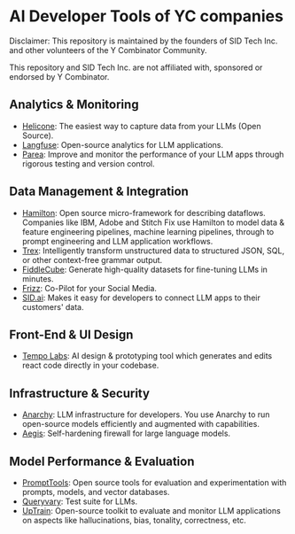 # AI Developer Tools of YC companies
Disclaimer: This repository is maintained by the founders of SID Tech Inc. and other volunteers of the Y Combinator Community.

This repository and SID Tech Inc. are not affiliated with, sponsored or endorsed by Y Combinator.

## Analytics & Monitoring
* [Helicone](https://helicone.ai): The easiest way to capture data from your LLMs (Open Source).
* [Langfuse](https://langfuse.com): Open-source analytics for LLM applications.
* [Parea](https://www.parea.ai): Improve and monitor the performance of your LLM apps through rigorous testing and version control.

## Data Management & Integration
* [Hamilton](https://github.com/dagworks-inc/hamilton/): Open source micro-framework for describing dataflows. Companies like IBM, Adobe and Stitch Fix use Hamilton to model data & feature engineering pipelines, machine learning pipelines, through to prompt engineering and LLM application workflows.
* [Trex](https://github.com/automorphic-ai/trex): Intelligently transform unstructured data to structured JSON, SQL, or other context-free grammar output.
* [FiddleCube](https://fiddlecube.ai): Generate high-quality datasets for fine-tuning LLMs in minutes.
* [Frizz](https://www.usefriz.com/): Co-Pilot for your Social Media.
* [SID.ai](https://www.sid.ai): Makes it easy for developers to connect LLM apps to their customers' data.

## Front-End & UI Design
* [Tempo Labs](https://www.tempolabs.ai/): AI design & prototyping tool which generates and edits react code directly in your codebase.

## Infrastructure & Security
* [Anarchy](https://anarchy.ai): LLM infrastructure for developers. You use Anarchy to run open-source models efficiently and augmented with capabilities.
* [Aegis](https://github.com/automorphic-ai/aegis): Self-hardening firewall for large language models.


## Model Performance & Evaluation
* [PromptTools](https://hegel-ai.com): Open source tools for evaluation and experimentation with prompts, models, and vector databases.
* [Queryvary](https://queryvary.com): Test suite for LLMs.
* [UpTrain](https://github.com/uptrain-ai/uptrain): Open-source toolkit to evaluate and monitor LLM applications on aspects like hallucinations, bias, tonality, correctness, etc.




